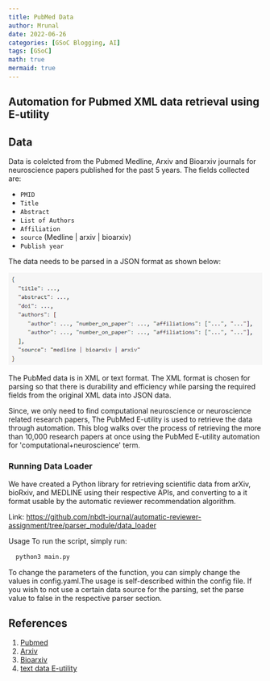 ```yaml
---
title: PubMed Data 
author: Mrunal
date: 2022-06-26 
categories: [GSoC Blogging, AI]
tags: [GSoC]
math: true
mermaid: true
---
```


## Automation for Pubmed XML data retrieval using E-utility


##  Data

Data is colelcted from the Pubmed Medline, Arxiv and Bioarxiv journals for neuroscience papers published for the past 5 years.
The fields collected are:
- `PMID`
- `Title`
- `Abstract`
- `List of Authors`
- `Affiliation`
- `source` (Medline | arxiv | bioarxiv)
- `Publish year`

The data needs to be parsed in a JSON format as shown below:

![JSON data](\Images\GSoC_img\json_data.png)



The PubMed data is in XML or text format. The XML format is chosen for parsing so that there is durability and efficiency while parsing the required fields from the original  XML data into JSON data.

Since, we only need to find computational neuroscience or neuroscience related research papers, The PubMed E-utility is used to retrieve the data through automation.
This blog walks over the process of retrieving the more than 10,000 research papers at once using the PubMed E-utility automation for 'computational+neuroscience' term.

### Running Data Loader

We have created a Python library for retrieving scientific data from arXiv, bioRxiv, and MEDLINE using their respective APIs, and converting to a it format usable by the automatic reviewer recommendation algorithm.

Link: https://github.com/nbdt-journal/automatic-reviewer-assignment/tree/parser_module/data_loader

Usage
To run the script, simply run:
```sh
  python3 main.py
```

To change the parameters of the function, you can simply change the values in config.yaml.The usage is self-described within the config file. If you wish to not use a certain data source for the parsing, set the parse value to false in the respective parser section.


## References
1. [Pubmed]()
2. [Arxiv]()
3. [Bioarxiv]()
4. [text data E-utility](https://erilu.github.io/pubmed-abstract-compiler/)





